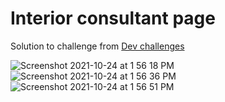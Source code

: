 # Interior consultant page

Solution to challenge from [Dev challenges](https://devchallenges.io/challenges/Jymh2b2FyebRTUljkNcb)

![Screenshot 2021-10-24 at 1 56 18 PM](https://user-images.githubusercontent.com/7131935/138593006-dd2908dd-11d3-4860-960e-822a339b5f67.png)
![Screenshot 2021-10-24 at 1 56 36 PM](https://user-images.githubusercontent.com/7131935/138593009-647f6d2d-a621-4068-8b18-7c141c5f1fba.png)
![Screenshot 2021-10-24 at 1 56 51 PM](https://user-images.githubusercontent.com/7131935/138593011-7aebe415-038e-4626-b22f-673bb1beb01d.png)